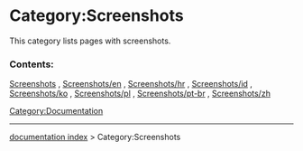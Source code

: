# Category:Screenshots
This category lists pages with screenshots.

### Contents:

[Screenshots](Screenshots.md) , [Screenshots/en](Screenshots/en.md) , [Screenshots/hr](Screenshots/hr.md) , [Screenshots/id](Screenshots/id.md) , [Screenshots/ko](Screenshots/ko.md) , [Screenshots/pl](Screenshots/pl.md) , [Screenshots/pt-br](Screenshots/pt-br.md) , [Screenshots/zh](Screenshots/zh.md)

[Category:Documentation](Category:Documentation.md)

---
[documentation index](../README.md) > Category:Screenshots
